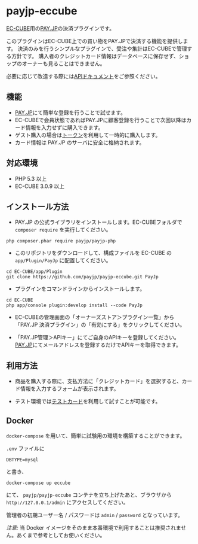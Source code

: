 # payjp-eccube

[EC-CUBE](http://www.ec-cube.net)用の[PAY.JP](https://pay.jp/)の決済プラグインです。

このプラグインはEC-CUBE上での買い物をPAY.JPで決済する機能を提供します。
決済のみを行うシンプルなプラグインで、受注や集計はEC-CUBEで管理する方針です。
購入者のクレジットカード情報はデータベースに保存せず、ショップのオーナーも見ることはできません。

必要に応じて改造する際には[APIドキュメント](https://pay.jp/docs/api/)をご参照ください。

## 機能

- [PAY.JP](https://pay.jp/)にて簡単な登録を行うことで試せます。
- EC-CUBEで会員状態であればPAY.JPに顧客登録を行うことで次回以降はカード情報を入力せずに購入できます。
- ゲスト購入の場合は[トークン](https://pay.jp/docs/api/#token-トークン)を利用して一時的に購入します。
- カード情報は PAY.JP のサーバに安全に格納されます。

## 対応環境

- PHP 5.3 以上
- EC-CUBE 3.0.9 以上

## インストール方法

- PAY.JP の公式ライブラリをインストールします。EC-CUBEフォルダで `composer require` を実行してください。

```
php composer.phar require payjp/payjp-php
```

- このリポジトリをダウンロードして、構成ファイルを EC-CUBE の `app/Plugin/PayJp` に配置してください。

```
cd EC-CUBE/app/Plugin
git clone https://github.com/payjp/payjp-eccube.git PayJp
```

- プラグインをコマンドラインからインストールします。

```
cd EC-CUBE
php app/console plugin:develop install --code PayJp
```

- EC-CUBEの管理画面の「オーナーズストア＞プラグイン一覧」から「PAY.JP 決済プラグイン」の「有効にする」をクリックしてください。

- 「PAY.JP管理＞APIキー」にてご自身のAPIキーを登録してください。[PAY.JP](https://pay.jp/)にてメールアドレスを登録するだけでAPIキーを取得できます。

## 利用方法

- 商品を購入する際に、支払方法に「クレジットカード」を選択すると、カード情報を入力するフォームが表示されます。

- テスト環境では[テストカード](https://pay.jp/docs/testcard)を利用して試すことが可能です。

## Docker

`docker-compose` を用いて、簡単に試験用の環境を構築することができます。

`.env` ファイルに

```
DBTYPE=mysql
```

と書き、


```
docker-compose up eccube
```

にて、 `payjp/payjp-eccube` コンテナを立ち上げたあと、ブラウザから `http://127.0.0.1/admin` にアクセスしてください。

管理者の初期ユーザー名 / パスワードは `admin` / `password` となっています。

*注意:* 当 Docker イメージをそのまま本番環境で利用することは推奨されません。あくまで参考としてお使いください。
